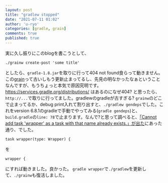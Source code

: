```yaml
---
layout: post
title: "gradlew stopped"
date: "2021-07-11 01:02"
author: 'u-ryo'
categories: [gradle, grain]
comments: true
published: true
---
```

実に久し振りにこのblogを書こうとして、

```
./grainw create-post 'some title'
```

としたら、`gradle-1.8.jar`を取りに行って404 not found食らって動きません。
この[grain](https://github.com/sysgears/grain)って古いしもう更新止まってるし、先見の明なかったなぁということなんですが、もうちょっと本気で原因究明です。
https://services.gradle.org/distributions/ はあるのになぜ404? と思ったら、`http://...`で取りに行ってました。gradlewのgradleが古すぎる?
`grainw`のどこで止まってるか、debug print入れて割り出すと、`./gradlew gendeps`でした。これをversion 6.8.1のgradleで手動でやってみる(`gradle gendeps`)と、`build.gradle`の`line: 78`で止まります。なんで?と思って調べると、[「Cannot add task 'wrapper' as a task with that name already exists.」が出た](https://qiita.com/Yu-s/items/13a6a8db8dc191bb3b42)にあった通り、でした。

```
task wrapper(type: Wrapper) {
```

を

```
wrapper {
```

にすれば動きました。良かった。
`gradle wrapper`で`./gradlew`を更新して、`./grainw`も復活しました。
